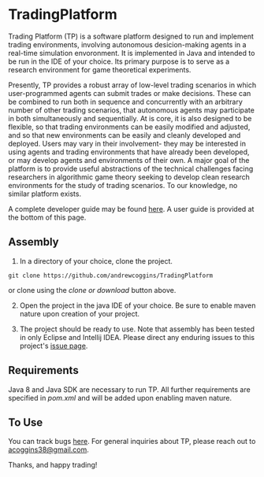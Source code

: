 # TradingPlatform

Trading Platform (TP) is a software platform designed to run and implement trading environments, involving autonomous desicion-making agents in a real-time simulation envoronment. It is implemented in Java and intended to be run in the IDE of your choice. Its primary purpose is to serve as a research environment for game theoretical experiments.

Presently, TP provides a robust array of low-level trading scenarios in which user-programmed agents can submit trades or make decisions. These can be combined to run both in sequence and concurrently with an arbitrary number of other trading scenarios, that autonomous agents may participate in both simultaneously and sequentially. At is core, it is also designed to be flexible, so that trading environments can be easily modified and adjusted, and so that new environments can be easily and cleanly developed and deployed. Users may vary in their involvement- they may be interested in using agents and trading environments that have already been developed, or may develop agents and environments of their own. A major goal of the platform is to provide useful abstractions of the technical challenges facing researchers in algorithmic game theory seeking to develop clean research environments for the study of trading scenarios. To our knowledge, no similar platform exists.

A complete developer guide may be found [here](https://github.com/andrewcoggins/TradingPlatform/wiki). A user guide is provided at the bottom of this page.

## Assembly

1. In a directory of your choice, clone the project. 
```
git clone https://github.com/andrewcoggins/TradingPlatform 
```
or clone using the *clone or download* button above. 

2. Open the project in the java IDE of your choice. Be sure to enable maven nature upon creation of your project.
 
3. The project should be ready to use. Note that assembly has been tested in only Eclipse and Intellij IDEA. Please direct any enduring issues to this project's [issue page](https://github.com/andrewcoggins/TradingPlatform/issues).

## Requirements

Java 8 and Java SDK are necessary to run TP. All further requirements are specified in *pom.xml* and will be added upon enabling maven nature. 

## To Use

You can track bugs [here](https://github.com/andrewcoggins/TradingPlatform/issues). For general inquiries about TP, please reach out to <acoggins38@gmail.com>.

Thanks, and happy trading! 
